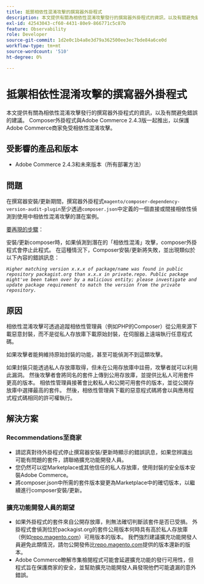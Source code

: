 ```yaml
---
title: 抵禦相依性混淆攻擊的撰寫器外掛程式
description: 本文提供有關為相依性混淆攻擊發行的撰寫器外掛程式的資訊，以及有關避免錯誤的建議。 Composer外掛程式與Adobe Commerce 2.4.3版一起推出，以保護Adobe Commerce商家免受相依性混淆攻擊。
exl-id: 42543043-cf60-4431-80e9-866771c5c87b
feature: Observability
role: Developer
source-git-commit: 1d2e0c1b4a8e3d79a362500ee3ec7bde84a6ce0d
workflow-type: tm+mt
source-wordcount: '510'
ht-degree: 0%

---
```


# 抵禦相依性混淆攻擊的撰寫器外掛程式

本文提供有關為相依性混淆攻擊發行的撰寫器外掛程式的資訊，以及有關避免錯誤的建議。 Composer外掛程式與Adobe Commerce 2.4.3版一起推出，以保護Adobe Commerce商家免受相依性混淆攻擊。

## 受影響的產品和版本

* Adobe Commerce 2.4.3和未來版本（所有部署方法）

## 問題

在撰寫器安裝/更新期間，撰寫器外掛程式`magento/composer-dependency-version-audit-plugin`至少透過`composer.json`中定義的一個直接或間接相依性偵測到使用中相依性混淆攻擊的潛在案例。

<u>要再現的步驟</u>：

安裝/更新composer時，如果偵測到潛在的「相依性混淆」攻擊，composer外掛程式會停止此程式。 在這種情況下，Composer安裝/更新將失敗，並出現類似於以下內容的錯誤訊息：

*```Higher matching version x.x.x of package/name was found in public repository packagist.org than x.x.x in private.repo. Public package might've been taken over by a malicious entity; please investigate and update package requirement to match the version from the private repository.```*

## 原因

相依性混淆攻擊可透過追蹤相依性管理員（例如PHP的Composer）從公用來源下載惡意封裝，而不是從私人存放庫下載原始封裝，在伺服器上遠端執行任意程式碼。

如果攻擊者能夠維持原始封裝的功能，甚至可能偵測不到這類攻擊。

如果封裝只能透過私人存放庫取得，但未在公用存放庫中註冊，攻擊者就可以利用此漏洞。 然後攻擊者會將同名的套件上傳到公用存放庫，並提供比私人可用套件更高的版本。 相依性管理員接著會比較私人和公開可用套件的版本，並從公開存放庫中選擇最高的套件。 然後，相依性管理員下載的惡意程式碼將會以與應用程式程式碼相同的許可權執行。

## 解決方案

### Recommendations至商家

* 請認真對待外掛程式停止撰寫器安裝/更新時顯示的錯誤訊息，如果您辨識出可能有問題的套件，請聯絡擴充功能開發人員。
* 您仍然可以從Marketplace或其他信任的私人存放庫，使用封裝的安全版本安裝Adobe Commerce。
* 將composer.json中所需的套件版本變更為Marketplace中的確切版本，以繼續進行composer安裝/更新。

### 擴充功能開發人員的期望

* 如果外掛程式的套件來自公開存放庫，則無法確切判斷該套件是否已受損。 外掛程式會偵測位於packagist.org的套件公用版本何時具有高於私人存放庫（例如[repo.magento.com](https://repo.magento.com)）可用版本的版本。 我們強烈建議擴充功能開發人員避免此類情況，請勿公開發佈比[repo.magento.com](https://repo.magento.com)提供的版本還新的版本。
* Adobe Commerce瞭解市集檢閱程式可能會延遲擴充功能的發行可用性，但程式旨在保護商家的安全，並幫助擴充功能開發人員發現他們可能遺漏的意外錯誤。
